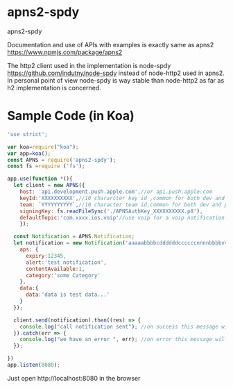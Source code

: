 # apns2-spdy
apns2-spdy

Documentation and use of APIs with examples is exactly same as apns2
https://www.npmjs.com/package/apns2

The http2 client used in the implementation is node-spdy https://github.com/indutny/node-spdy instead of node-http2 used in apns2.
In personal point of view node-spdy is way stable than node-http2 as far as h2 implementation is concerned.

# Sample Code (in Koa)
```javascript
'use strict';

var koa=require("koa");
var app=koa();
const APNS = require('apns2-spdy');
const fs =require ('fs');

app.use(function *(){
  let client = new APNS({
    host: 'api.development.push.apple.com',//or api.push.apple.com
    keyId:'XXXXXXXXXX',//10 chararcter key id ,common for both dev and prod environments
    team: `YYYYYYYYYY`,//10 character team id,common for both dev and prod environments
    signingKey: fs.readFileSync('./APNSAuthKey_XXXXXXXXXX.p8'),
    defaultTopic:'com.xxxx.ios.voip'//use voip for a voip notification
    });

  const Notification = APNS.Notification;
  let notification = new Notification('aaaaabbbbcddddddccccccnnnnbbbbvvvvvggggg1111122222223333', { // device notification id //or device token
    aps: {
      expiry:12345,
      alert:'test notification',
      contentAvailable:1,
      category:'some Category'
    },
    data:{
      data:'data is test data...'
    }
  });

  client.send(notification).then((res) => {
    console.log("call notification sent"); //on success this message will be displayed in console
  }).catch(err => {
    console.log("we have an error ", err); //on error this message will be displayed in console with error details
  });

})
app.listen(8080);
```
Just open http://localhost:8080 in the browser

